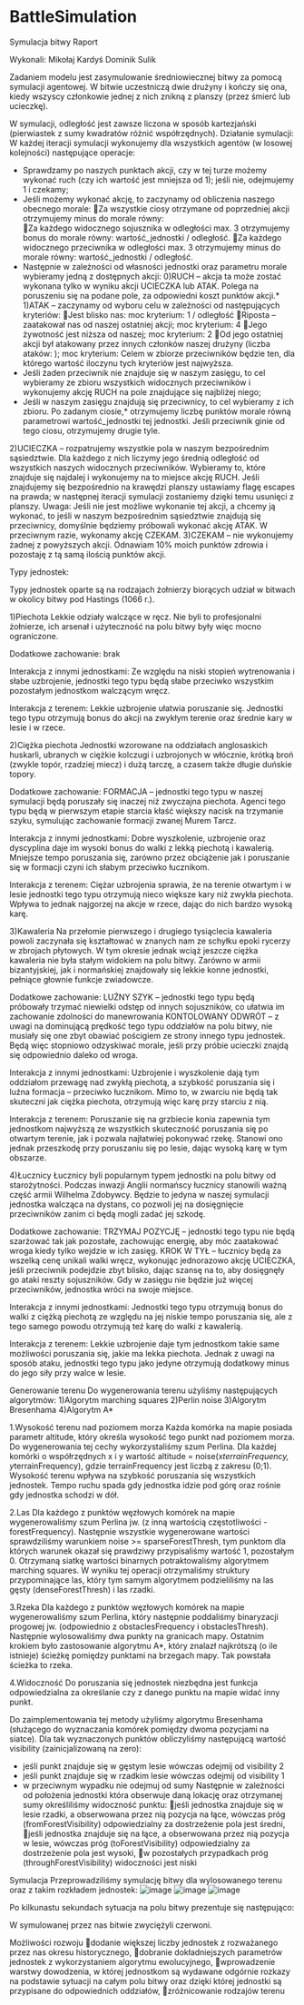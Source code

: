 # BattleSimulation
Symulacja bitwy
Raport

Wykonali: Mikołaj Kardyś
Dominik Sulik


Zadaniem modelu jest zasymulowanie średniowiecznej bitwy za pomocą symulacji agentowej. W bitwie uczestniczą dwie drużyny i kończy się ona, kiedy wszyscy członkowie jednej z nich znikną z planszy (przez śmierć lub ucieczkę).

W symulacji, odległość jest zawsze liczona w sposób kartezjański (pierwiastek z sumy kwadratów różnić współrzędnych).
Działanie symulacji:
W każdej iteracji symulacji wykonujemy dla wszystkich agentów (w losowej kolejności) następujące operacje:
 - Sprawdzamy po naszych punktach akcji, czy w tej turze możemy wykonać ruch (czy ich wartość jest mniejsza od 1); jeśli nie, odejmujemy 1 i czekamy;
 - Jeśli możemy wykonać akcję, to zaczynamy od obliczenia naszego obecnego morale:
Za wszystkie ciosy otrzymane od poprzedniej akcji otrzymujemy minus do morale równy:  
Za każdego widocznego sojusznika w odległości max. 3 otrzymujemy bonus do morale równy: wartość_jednostki / odległość. 
Za każdego widocznego przeciwnika w odległości max. 3 otrzymujemy minus do morale równy: wartość_jednostki / odległość. 
 - Następnie w zależności od własności jednostki oraz parametru morale wybieramy jedną z dostępnych akcji:
0)RUCH – akcja ta może zostać wykonana tylko w wyniku akcji UCIECZKA lub ATAK. Polega na poruszeniu się na podane pole, za odpowiedni koszt punktów akcji.*
1)ATAK – zaczynamy od wyboru celu w zależności od następujących kryteriów:
Jest blisko nas: moc kryterium: 1 / odległość
Riposta – zaatakował nas od naszej ostatniej akcji; moc kryterium: 4
Jego żywotność jest niższa od naszej; moc kryterium: 2
Od jego ostatniej akcji był atakowany przez innych członków naszej drużyny (liczba ataków: ); moc kryterium: 
Celem w zbiorze przeciwników będzie ten, dla którego wartość iloczynu tych kryteriów jest najwyższa.
 - Jeśli żaden przeciwnik nie znajduje się w naszym zasięgu, to cel wybieramy ze zbioru wszystkich widocznych przeciwników i  wykonujemy akcję RUCH na pole znajdujące się najbliżej niego;
 - Jeśli w naszym zasięgu znajdują się przeciwnicy, to cel wybieramy z ich zbioru. Po zadanym ciosie,* otrzymujemy liczbę punktów morale równą parametrowi wartość_jednostki tej jednostki. Jeśli przeciwnik ginie od tego ciosu, otrzymujemy drugie tyle.

2)UCIECZKA – rozpatrujemy wszystkie pola w naszym bezpośrednim sąsiedztwie. Dla każdego z nich liczymy jego średnią odległość od wszystkich naszych widocznych przeciwników. Wybieramy to, które znajduje się najdalej i wykonujemy na to miejsce akcję RUCH. Jeśli znajdujemy się bezpośrednio na krawędzi planszy ustawiamy flagę escapes na prawda; w następnej iteracji symulacji zostaniemy dzięki temu usunięci z planszy.
Uwaga: Jeśli nie jest możliwe wykonanie tej akcji, a chcemy ją wykonać, to jeśli w naszym bezpośrednim sąsiedztwie znajdują się przeciwnicy, domyślnie będziemy próbowali wykonać akcję ATAK. W przeciwnym razie, wykonamy akcję CZEKAM.
3)CZEKAM – nie wykonujemy żadnej z powyższych akcji. Odnawiam 10% moich  punktów zdrowia i pozostaję z tą samą ilością punktów akcji.

Typy jednostek:

Typy jednostek oparte są na rodzajach żołnierzy biorących udział w bitwach w okolicy bitwy pod Hastings (1066 r.). 

1)Piechota
Lekkie odziały walczące w ręcz. Nie byli to profesjonalni żołnierze, ich arsenał i użyteczność na polu bitwy były więc mocno ograniczone.

Dodatkowe zachowanie: brak

Interakcja z innymi jednostkami:
Ze względu na niski stopień wytrenowania i słabe uzbrojenie, jednostki tego typu będą słabe przeciwko wszystkim pozostałym jednostkom walczącym wręcz.

Interakcja z terenem:
Lekkie uzbrojenie ułatwia poruszanie się. Jednostki tego typu otrzymują bonus do akcji na zwykłym terenie oraz średnie kary w lesie i w rzece.

2)Ciężka piechota
Jednostki wzorowane na oddziałach anglosaskich huskarli, ubranych w ciężkie kolczugi i uzbrojonych w włócznie, krótką broń (zwykle topór, rzadziej miecz) i dużą tarczę, a czasem także długie duńskie topory. 

Dodatkowe zachowanie: 
FORMACJA – jednostki tego typu w naszej symulacji będą poruszały się inaczej niż zwyczajna piechota. Agenci tego typu będą w pierwszym etapie starcia kłaść większy nacisk na trzymanie szyku, symulując zachowanie formacji zwanej Murem Tarcz.

Interakcja z innymi jednostkami:
Dobre wyszkolenie, uzbrojenie oraz dyscyplina daje im wysoki bonus do walki z lekką piechotą i kawalerią. Mniejsze tempo poruszania się, zarówno przez obciążenie jak i poruszanie się w formacji czyni ich słabym przeciwko łucznikom.

Interakcja z terenem:
Ciężar uzbrojenia sprawia, że na terenie otwartym i w lesie jednostki tego typu otrzymują nieco większe kary niż zwykła piechota. Wpływa to jednak najgorzej na akcje w rzece, dając do nich bardzo wysoką karę.

3)Kawaleria
Na przełomie pierwszego i drugiego tysiąclecia kawaleria powoli zaczynała się kształtować w znanych nam ze schyłku epoki rycerzy w zbrojach płytowych. W tym okresie jednak wciąż jeszcze ciężka kawaleria nie była stałym widokiem na polu bitwy. Zarówno w armii bizantyjskiej, jak i normańskiej znajdowały się lekkie konne jednostki, pełniące głownie funkcje zwiadowcze.

Dodatkowe zachowanie:
LUŹNY SZYK – jednostki tego typu będą próbowały trzymać niewielki odstęp od innych sojuszników, co ułatwia im zachowanie zdolności do manewrowania
KONTOLOWANY ODWRÓT – z uwagi na dominującą prędkość tego typu oddziałów na polu bitwy, nie musiały się one zbyt obawiać pościgiem ze strony innego typu jednostek. Będą więc stopniowo odzyskiwać morale, jeśli przy próbie ucieczki znajdą się odpowiednio daleko od wroga.


  Interakcja z innymi jednostkami:
Uzbrojenie i wyszkolenie dają tym oddziałom przewagę nad zwykłą piechotą, a szybkość poruszania się i luźna formacja – przeciwko łucznikom. Mimo to, w zwarciu nie będą tak skuteczni jak ciężka piechota, otrzymują więc karę przy starciu z nią.

Interakcja z terenem:
Poruszanie się na grzbiecie konia zapewnia tym jednostkom najwyższą ze wszystkich skuteczność poruszania się po otwartym terenie, jak i pozwala najłatwiej pokonywać rzekę. Stanowi ono jednak przeszkodę przy poruszaniu się po lesie, dając wysoką karę w tym obszarze.

4)Łucznicy
Łucznicy byli popularnym typem jednostki na polu bitwy od starożytności. Podczas inwazji Anglii normańscy łucznicy stanowili ważną część armii Wilhelma Zdobywcy. Będzie to jedyna w naszej symulacji jednostka walcząca na dystans, co pozwoli jej na dosięgnięcie przeciwników zanim ci będą mogli zadać jej szkodę.

Dodatkowe zachowanie:
TRZYMAJ POZYCJĘ – jednostki tego typu nie będą szarżować tak jak pozostałe, zachowując energię, aby móc zaatakować wroga kiedy tylko wejdzie w ich zasięg.
KROK W TYŁ – łucznicy będą za wszelką cenę unikali walki wręcz, wykonując jednorazowo akcję UCIECZKA, jeśli przeciwnik podejdzie zbyt blisko, dając szansę na to, aby dosięgnęły go ataki reszty sojuszników. Gdy w zasięgu nie będzie już więcej przeciwników, jednostka wróci na swoje miejsce. 

Interakcja z innymi jednostkami:
Jednostki tego typu otrzymują bonus do walki z ciężką piechotą ze względu na jej niskie tempo poruszania się, ale z tego samego powodu otrzymują też karę do walki z kawalerią.

Interakcja z terenem:
Lekkie uzbrojenie daje tym jednostkom takie same możliwości poruszania się, jakie ma lekka piechota. Jednak z uwagi na sposób ataku, jednostki tego typu jako jedyne otrzymują dodatkowy minus do jego siły przy walce w lesie.


Generowanie terenu
Do wygenerowania terenu użyliśmy następujących algorytmów:
1)Algorytm marching squares
2)Perlin noise
3)Algorytm Bresenhama
4)Algorytm A*

1.Wysokość terenu nad poziomem morza
Każda komórka na mapie posiada parametr altitude, który określa wysokość tego punkt nad poziomem morza. Do wygenerowania tej cechy wykorzystaliśmy szum Perlina. Dla każdej komórki o współrzędnych x i y wartość
altitude = noise(x*terrainFrequency, y*terrainFrequency),
gdzie terrainFrequency jest liczbą z zakresu (0;1).
Wysokość terenu wpływa na szybkość poruszania się wszystkich jednostek. Tempo ruchu spada gdy jednostka idzie pod górę oraz rośnie gdy jednostka schodzi w dół.

2.Las
Dla każdego z punktów węzłowych komórek na mapie wygenerowaliśmy szum Perlina jw. (z inną wartością częstotliwości - forestFrequency). Następnie wszystkie wygenerowane wartości sprawdziliśmy warunkiem noise >= sparseForestThresh, tym punktom dla których warunek okazał się prawdziwy przypisaliśmy wartość 1, pozostałym 0. Otrzymaną siatkę wartości binarnych potraktowaliśmy algorytmem marching squares. W wyniku tej operacji otrzymaliśmy struktury przypominające las, który tym samym algorytmem podzieliliśmy na las gęsty (denseForestThresh) i las rzadki.

3.Rzeka
Dla każdego z punktów węzłowych komórek na mapie wygenerowaliśmy szum Perlina, który następnie poddaliśmy binaryzacji progowej jw. (odpowiednio z obstaclesFrequency i obstaclesThresh). Następnie wylosowaliśmy dwa punkty na granicach mapy. Ostatnim krokiem było zastosowanie algorytmu A*, który znalazł najkrótszą (o ile istnieje) ścieżkę pomiędzy punktami na brzegach mapy. Tak powstała ścieżka to rzeka.

4.Widoczność
Do poruszania się jednostek niezbędna jest funkcja odpowiedzialna za określanie czy z danego punktu na mapie widać inny punkt.

Do zaimplementowania tej metody użyliśmy algorytmu Bresenhama (służącego do wyznaczania komórek pomiędzy dwoma pozycjami na siatce).
Dla tak wyznaczonych punktów obliczyliśmy następującą wartość visibility (zainicjalizowaną na zero):
- jeśli punkt znajduje się w gęstym lesie wówczas odejmij od visibility 2
- jeśli punkt znajduje się w rzadkim lesie wówczas odejmij od visibility 1
- w przeciwnym wypadku nie odejmuj od sumy
Następnie w zależności od położenia jednostki która obserwuje daną lokację oraz otrzymanej sumy określiliśmy widoczność punktu:
jeśli jednostka znajduje się w lesie rzadki, a obserwowana przez nią pozycja na łące, wówczas próg (fromForestVisibility) odpowiedzialny za dostrzeżenie pola jest średni,
jeśli jednostka znajduje się na łące, a obserwowana przez nią pozycja w lesie, wówczas próg (toForestVisibility) odpowiedzialny za dostrzeżenie pola jest wysoki,
w pozostałych przypadkach próg (throughForestVisibility) widoczności jest niski


Symulacja
Przeprowadziliśmy symulację bitwy dla wylosowanego terenu oraz z takim rozkładem jednostek:
![image](pic1.png)
![image](pic2.png)
![image](pic1.png)





Po kilkunastu sekundach sytuacja na polu bitwy prezentuje się następująco:


W symulowanej przez nas bitwie zwyciężyli czerwoni.

Możliwości rozwoju
dodanie większej liczby jednostek z rozważanego przez nas okresu historycznego,
dobranie dokładniejszych parametrów jednostek z wykorzystaniem algorytmu ewolucyjnego,
wprowadzenie warstwy dowodzenia, w której jednostkom są wydawane odgórnie rozkazy na podstawie sytuacji na całym polu bitwy oraz dzięki której jednostki są przypisane do odpowiednich oddziałów,
zróżnicowanie rodzajów terenu

